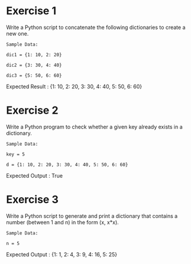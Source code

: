 # Exercise 1
 
  Write a Python script to concatenate the following dictionaries to create a new one.
    
    Sample Data: 

    dic1 = {1: 10, 2: 20}
    
    dic2 = {3: 30, 4: 40}
    
    dic3 = {5: 50, 6: 60}

  Expected Result : {1: 10, 2: 20, 3: 30, 4: 40, 5: 50, 6: 60}

# Exercise 2
 
  Write a Python program to check whether a given key already exists in a dictionary.
    
    Sample Data: 

    key = 5

    d = {1: 10, 2: 20, 3: 30, 4: 40, 5: 50, 6: 60}

  Expected Output : True

# Exercise 3
 
  Write a Python script to generate and print a dictionary that contains a number (between 1 and n) in the form (x, x*x).
 
    
    Sample Data: 

    n = 5
    
  Expected Output : {1: 1, 2: 4, 3: 9, 4: 16, 5: 25}
